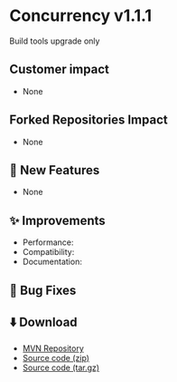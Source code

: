 # Concurrency v1.1.1

Build tools upgrade only

## Customer impact
*  None

## Forked Repositories Impact
* None

## 🚀 New Features
*  None

## ✨ Improvements

*   Performance: 
*   Compatibility: 
*   Documentation: 

## 🐛 Bug Fixes

## ⬇️ Download

*   [MVN Repository](https://mvnrepository.com/artifact/io.github.jonloucks.concurrency/concurrency/1.1.1)
*   [Source code (zip)](https://github.com/jonloucks/concurrency/archive/refs/tags/v1.1.1.zip)
*   [Source code (tar.gz)](https://github.com/jonloucks/concurrency/archive/refs/tags/v1.1.1.tar.gz)
